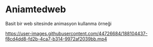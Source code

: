 # Aniamtedweb
Basit bir web sitesinde animasyon kullanma örneği


https://user-images.githubusercontent.com/44726684/188104437-f8cd4dd8-fd2b-4ca7-b314-9972af2039bb.mp4

